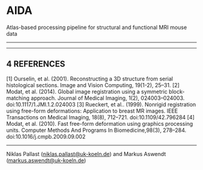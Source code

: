 # AIDA
Atlas-based processing pipeline for structural and functional MRI mouse data

****************************************************************************
------------
4 REFERENCES
------------
[1] Ourselin, et al. (2001). Reconstructing a 3D structure from serial
histological sections. Image and Vision Computing, 19(1-2), 25–31.
[2] Modat, et al. (2014). Global image registration using a symmetric block-
matching approach. Journal of Medical Imaging, 1(2), 024003–024003.
doi:10.1117/1.JMI.1.2.024003
[3] Rueckert, et al.. (1999). Nonrigid registration using free-form
deformations: Application to breast MR images. IEEE Transactions on Medical
Imaging, 18(8), 712–721. doi:10.1109/42.796284
[4] Modat, et al. (2010). Fast free-form deformation using graphics processing
units. Computer Methods And Programs In Biomedicine,98(3), 278–284.
doi:10.1016/j.cmpb.2009.09.002


****************************************************************************
Niklas Pallast (niklas.pallast@uk-koeln.de) and
Markus Aswendt (markus.aswendt@uk-koeln.de)
